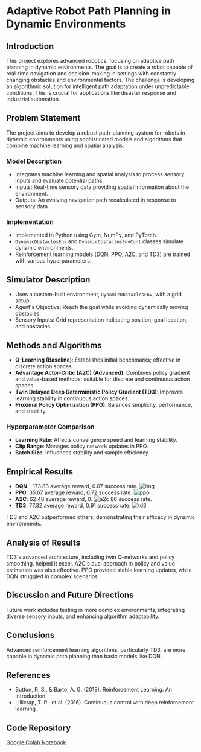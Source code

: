 # Adaptive Robot Path Planning in Dynamic Environments

## Introduction
This project explores advanced robotics, focusing on adaptive path planning in dynamic environments. The goal is to create a robot capable of real-time navigation and decision-making in settings with constantly changing obstacles and environmental factors. The challenge is developing an algorithmic solution for intelligent path adaptation under unpredictable conditions. This is crucial for applications like disaster response and industrial automation.

## Problem Statement
The project aims to develop a robust path-planning system for robots in dynamic environments using sophisticated models and algorithms that combine machine learning and spatial analysis.

### Model Description
- Integrates machine learning and spatial analysis to process sensory inputs and evaluate potential paths.
- Inputs: Real-time sensory data providing spatial information about the environment.
- Outputs: An evolving navigation path recalculated in response to sensory data.

### Implementation
- Implemented in Python using Gym, NumPy, and PyTorch.
- `DynamicObstaclesEnv` and `DynamicObstaclesEnvCont` classes simulate dynamic environments.
- Reinforcement learning models (DQN, PPO, A2C, and TD3) are trained with various hyperparameters.

## Simulator Description
- Uses a custom-built environment, `DynamicObstaclesEnv`, with a grid setup.
- Agent's Objective: Reach the goal while avoiding dynamically moving obstacles.
- Sensory Inputs: Grid representation indicating position, goal location, and obstacles.

## Methods and Algorithms
- **Q-Learning (Baseline)**: Establishes initial benchmarks; effective in discrete action spaces.
- **Advantage Actor-Critic (A2C) (Advanced)**: Combines policy gradient and value-based methods; suitable for discrete and continuous action spaces.
- **Twin Delayed Deep Deterministic Policy Gradient (TD3)**: Improves learning stability in continuous action spaces.
- **Proximal Policy Optimization (PPO)**: Balances simplicity, performance, and stability.



### Hyperparameter Comparison
- **Learning Rate**: Affects convergence speed and learning stability.
- **Clip Range**: Manages policy network updates in PPO.
- **Batch Size**: Influences stability and sample efficiency.

## Empirical Results
- **DQN**: -173.83 average reward, 0.07 success rate.
![img](./results/dqn.gif)
- **PPO**: 35.67 average reward, 0.72 success rate.
![ppo](./results/ppo.gif)
- **A2C**: 62.48 average reward, 0.
![a2c](./results/a2c.gif)
86 success rate.
- **TD3**: 77.32 average reward, 0.91 success rate.
![td3](./results/td3.gif)

TD3 and A2C outperformed others, demonstrating their efficacy in dynamic environments.

## Analysis of Results
TD3's advanced architecture, including twin Q-networks and policy smoothing, helped it excel. A2C's dual approach in policy and value estimation was also effective. PPO provided stable learning updates, while DQN struggled in complex scenarios.

## Discussion and Future Directions
Future work includes testing in more complex environments, integrating diverse sensory inputs, and enhancing algorithm adaptability.

## Conclusions
Advanced reinforcement learning algorithms, particularly TD3, are more capable in dynamic path planning than basic models like DQN.

## References
- Sutton, R. S., & Barto, A. G. (2018). Reinforcement Learning: An Introduction.
- Lillicrap, T. P., et al. (2016). Continuous control with deep reinforcement learning.

## Code Repository
[Google Colab Notebook](https://colab.research.google.com/drive/1w68bknOtN7yfcaV9zxqgdhIp46tPC7m2?usp=sharing)

